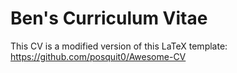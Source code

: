 #      Ben's Curriculum Vitae        #


This CV is a modified version of this LaTeX template: https://github.com/posquit0/Awesome-CV   




